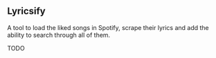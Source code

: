 ## Lyricsify
A tool to load the liked songs in Spotify, scrape their lyrics and add the ability to search through all of them.

TODO